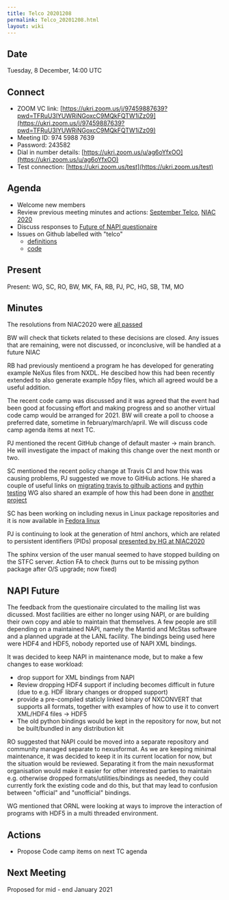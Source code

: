 ```yaml
---
title: Telco 20201208
permalink: Telco_20201208.html
layout: wiki
---
```


Date
----

Tuesday, 8 December, 14:00 UTC

<!-- end of autogeneration -->

Connect
-------
* ZOOM VC link: [https://ukri.zoom.us/j/97459887639?pwd=TFRuU3lYUWRiNGoxcC9MQkFQTW1iZz09](https://ukri.zoom.us/j/97459887639?pwd=TFRuU3lYUWRiNGoxcC9MQkFQTW1iZz09)
* Meeting ID:         974 5988 7639
* Password:           243582
* Dial in number details: [https://ukri.zoom.us/u/ag6oYfxOO](https://ukri.zoom.us/u/ag6oYfxOO)
* Test connection:        [https://ukri.zoom.us/test](https://ukri.zoom.us/test)

Agenda
------
   * Welcome new members
   * Review previous meeting minutes and actions: [September Telco](Telco_20200930.md), [NIAC 2020](NIAC2020minutes_concluding.md)
   * Discuss responses to [Future of NAPI questionaire](https://lists.nexusformat.org/pipermail/nexus/2020/001140.html)
   * Issues on Github labelled with "telco"
     * [definitions](https://github.com/nexusformat/definitions/issues?q=is%3Aopen+is%3Aissue+label%3Atelco)
     * [code](https://github.com/nexusformat/code/issues?q=is%3Aopen+is%3Aissue+label%3Atelco)

Present
--------

Present: WG, SC, RO, BW, MK, FA, RB, PJ, PC, HG, SB, TM, MO

Minutes
--------

The resolutions from NIAC2020 were [all passed](https://www.nexusformat.org/NIAC2020.html#decisions)
 
BW will check that tickets related to these decisions are closed. Any issues that are remaining, were not discussed, or inconclusive, will be handled at a future NIAC

RB had previously mentioend a program he has developed for generating example NeXus files from NXDL. He descibed how this had been recently extended to also generate example h5py files, which all agreed would be a useful addition.
   
The recent code camp was discussed and it was agreed that the event had been good at focussing effort and making progress and so another virtual code camp would be arranged for 2021. BW will create a poll to choose a preferred date, sometime in february/march/april. We will discuss code camp agenda items at next TC. 
   
PJ mentioned the recent GitHub change of default master -> main branch. He will investigate the impact of making this change over the next month or two.
   
SC mentioned the recent policy change at Travis CI and how this was causing problems, PJ suggested we move to GitHiub actions. He shared a couple of useful links on [migrating travis to githuib actions](https://docs.github.com/en/free-pro-team@latest/actions/learn-github-actions/migrating-from-travis-ci-to-github-actions) and
[pythin testing](https://docs.github.com/en/free-pro-team@latest/actions/guides/building-and-testing-python) WG also shared an example of how this had been done in [another project](https://github.com/ORNL/ncio/blob/master/.github/workflows/ci-github-actions.yaml)
   
SC has been working on including nexus in Linux package repositories and it is now available in [Fedora linux](https://dl.fedoraproject.org/pub/fedora/linux/releases/33/Everything/x86_64/os/Packages/n/nexus-4.4.3-6.fc33.x86_64.rpm)

PJ is continuing to look at the generation of html anchors, which are related to persistent identifiers (PIDs) proposal [presented by HG at NIAC2020](https://github.com/nexusformat/NIAC/issues/73)

The sphinx version of the user manual seemed to have stopped building on the STFC server. Action FA to check (turns out to be missing python package after O/S upgrade; now fixed)

## NAPI Future

The feedback from the questionaire circulated to the mailing list was dicussed. Most facilities are either no longer using NAPI, or are building their own copy and able to maintain that themselves. A few people are still depending on a maintained NAPI, namely the Mantid and McStas software and a planned upgrade at the LANL facility. The bindings being used here were HDF4 and HDF5, nobody reported use of NAPI XML bindings.
  
It was decided to keep NAPI in maintenance mode, but to make a few changes to ease workload: 
* drop support for XML bindings from NAPI 
* Review dropping HDF4 support if including becomes difficult in future (due to e.g. HDF library changes or dropped support)  
* provide a pre-compiled staticly linked binary of NXCONVERT that supports all formats, together with examples of how to use it to convert XML/HDF4 files -> HDF5
* The old python bindings would be kept in the repository for now, but not be built/bundled in any distribution kit

RO suggested that NAPI could be moved into a separate repository and community managed separate to nexusformat. As we are keeping minimal maintenance, it was decided to keep it in its current location for now, but the situation would be reviewed. Separating it from the main nexusformat organisation would make it easier for other interested parties to maintain e.g. otherwise dropped formats/utilities/bindings as needed, they could currently fork the existing code and do this, but that may lead to confusion between "official" and "unofficial" bindings. 

WG mentioned that ORNL were looking at ways to improve the interaction of programs with HDF5 in a multi threaded environment.

Actions
-------

* Propose Code camp items on next TC agenda


Next Meeting
------------

Proposed for mid - end January 2021

 
